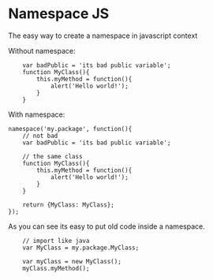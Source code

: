Namespace JS
============

The easy way to create a namespace in javascript context

Without namespace:

```
    var badPublic = 'its bad public variable';
    function MyClass(){
        this.myMethod = function(){
            alert('Hello world!');
        }
    }
```

With namespace:

```
namespace('my.package', function(){
    // not bad
    var badPublic = 'its bad public variable';

    // the same class
    function MyClass(){
        this.myMethod = function(){
            alert('Hello world!');
        }
    }

    return {MyClass: MyClass};
});
```

As you can see its easy to put old code inside a namespace.

```
    // import like java
    var MyClass = my.package.MyClass;
    
    var myClass = new MyClass();
    myClass.myMethod();
```
